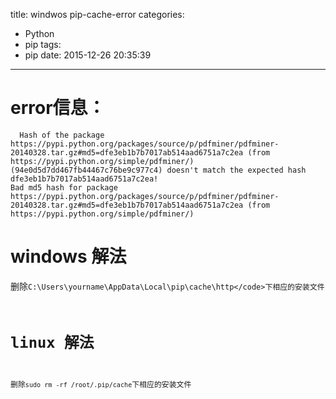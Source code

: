 title: windwos pip-cache-error
categories:
  - Python
  - pip
tags:
  - pip
date: 2015-12-26 20:35:39
---

# error信息：
```
  Hash of the package https://pypi.python.org/packages/source/p/pdfminer/pdfminer-20140328.tar.gz#md5=dfe3eb1b7b7017ab514aad6751a7c2ea (from https://pypi.python.org/simple/pdfminer/) (94e0d5d7dd467fb44467c76be9c977c4) doesn't match the expected hash dfe3eb1b7b7017ab514aad6751a7c2ea!
Bad md5 hash for package https://pypi.python.org/packages/source/p/pdfminer/pdfminer-20140328.tar.gz#md5=dfe3eb1b7b7017ab514aad6751a7c2ea (from https://pypi.python.org/simple/pdfminer/)
```

# windows 解法
删除<code>C:\Users\yourname\AppData\Local\pip\cache\http\</code>下相应的安装文件

# linux 解法
删除<code>sudo rm -rf /root/.pip/cache</code>下相应的安装文件
